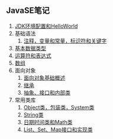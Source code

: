 ## JavaSE笔记

1. [JDK环境配置和HelloWorld](https://chan21252.github.io/2019/04/28/javase-001-environment-config/)
2. 基础语法
    1. [注释，变量和常量，标识符和关键字](https://chan21252.github.io/2019/05/01/javase-002-basic-grammer-01/)
3. [基本数据类型](https://chan21252.github.io/2019/05/01/javase-002-basic-grammer-02/)
4. [运算符和表达式](https://chan21252.github.io/2019/05/03/javase-002-basic-grammer-03/)
5. [数组](https://chan21252.github.io/2019/05/06/javase-003-array/)
6. 面向对象
    1. [面向对象基础概述](https://chan21252.github.io/2019/05/07/javase-004-OOP/)
    2. [继承](https://chan21252.github.io/2019/05/13/javase-005-OOP-inheritance/)
    3. [抽象、接口和内部类](https://chan21252.github.io/2019/05/15/javase-006-OOP-abstract/)
7. 常用类库
    1. [Object类，包装类，System类](https://chan21252.github.io/2019/05/19/javase-007-class-library-01/)
    2. [String类](https://chan21252.github.io/2019/05/20/javase-007-class-library-02/)
    3. [日期时间类和Math类](http://blog.5460cc.com/2019/05/23/javase-007-class-library-03/)
    4. [List、Set、Map接口和实现类](http://blog.5460cc.com/2019/05/26/javase-007-class-library-04/)